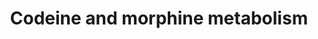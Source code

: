 ---
annotations:
- type: Pathway Ontology
  value: codeine and morphine drug pathway
- type: Pathway Ontology
  value: xenobiotics biodegradation pathway
- type: Disease Ontology
  value: Gilbert syndrome
- type: Pathway Ontology
  value: drug pathway
authors:
- Khanspers
- AlexanderPico
- MaintBot
- MartijnVanIersel
- Egonw
- Christine Chichester
- Mkutmon
- DeSl
- Fehrhart
- Eweitz
description: The principal pathways for the metabolism of codeine occur in the liver,
  although some metabolism occurs in the intestine and brain. Approximately 50-70%
  of codeine is converted to codeine-6-glucuronide by UGT2B7. Codeine-6-glucuronide
  has a similar affinity to codeine for the mu-opioid receptor, coded for by the OPRM1
  gene. Approximately 10-15% of codeine is N-demethylated to norcodeine by CYP3A4.
  Norcodeine also has a similar affinity to codeine for the mu-opioid receptor. Between
  0-15% of codeine is O-demethylated to morphine, the most active metabolite, which
  has a 200 fold greater affinity for the mu-opioid receptor compared to codeine.
  This metabolic reaction is performed by CYP2D6.  Approximately 60% of morphine is
  glucuronidated to morphine-3-glucuronide (M3G) while 5-10% is glucuronidated to
  morphine-6-glucuronide (M6G). These reactions are principally catalyzed by UGT2B7
  in the liver. UGT1A1 may have a minor role in the formation of M3G, and UGT1A1 and
  UGT1A8 are capable of catalyzing the formation of M6G in vitro and so contribute
  to this pathway, although UGT1A8 is minimally expressed in the liver and so is not
  depicted here. M6G has a higher affinity for OPRM1 than morphine and M3G and so
  the ratio of morphine to M6G is considered an important indicator of analgesic effect.  Transporters
  are also depicted in this pathway, as they influence the clearance of codeine, morphine,
  and their metabolites. Some of the evidence for the involvement of these transporters
  was derived from experiments done in mice and may or may not be translatable to
  human pharmacokinetics. The transporters present at the blood-brain barrier, not
  depicted in this pathway, as well as metabolic enzymes and transporters in the brain
  and GI tract, likely also play an important role in the pharmacokinetics of codeine
  and morphine.  A disease linked to this pathway is Gilbert syndrome (visualised
  in pink), which is characterized by impaired glucuronidation due to a polymorphism
  in the gene encoding UGT1A1.
last-edited: 2021-05-27
organisms:
- Homo sapiens
redirect_from:
- /index.php/Pathway:WP1604
- /instance/WP1604
schema-jsonld:
- '@context': https://schema.org/
  '@id': https://wikipathways.github.io/pathways/WP1604.html
  '@type': Dataset
  creator:
    '@type': Organization
    name: WikiPathways
  description: The principal pathways for the metabolism of codeine occur in the liver,
    although some metabolism occurs in the intestine and brain. Approximately 50-70%
    of codeine is converted to codeine-6-glucuronide by UGT2B7. Codeine-6-glucuronide
    has a similar affinity to codeine for the mu-opioid receptor, coded for by the
    OPRM1 gene. Approximately 10-15% of codeine is N-demethylated to norcodeine by
    CYP3A4. Norcodeine also has a similar affinity to codeine for the mu-opioid receptor.
    Between 0-15% of codeine is O-demethylated to morphine, the most active metabolite,
    which has a 200 fold greater affinity for the mu-opioid receptor compared to codeine.
    This metabolic reaction is performed by CYP2D6.  Approximately 60% of morphine
    is glucuronidated to morphine-3-glucuronide (M3G) while 5-10% is glucuronidated
    to morphine-6-glucuronide (M6G). These reactions are principally catalyzed by
    UGT2B7 in the liver. UGT1A1 may have a minor role in the formation of M3G, and
    UGT1A1 and UGT1A8 are capable of catalyzing the formation of M6G in vitro and
    so contribute to this pathway, although UGT1A8 is minimally expressed in the liver
    and so is not depicted here. M6G has a higher affinity for OPRM1 than morphine
    and M3G and so the ratio of morphine to M6G is considered an important indicator
    of analgesic effect.  Transporters are also depicted in this pathway, as they
    influence the clearance of codeine, morphine, and their metabolites. Some of the
    evidence for the involvement of these transporters was derived from experiments
    done in mice and may or may not be translatable to human pharmacokinetics. The
    transporters present at the blood-brain barrier, not depicted in this pathway,
    as well as metabolic enzymes and transporters in the brain and GI tract, likely
    also play an important role in the pharmacokinetics of codeine and morphine.  A
    disease linked to this pathway is Gilbert syndrome (visualised in pink), which
    is characterized by impaired glucuronidation due to a polymorphism in the gene
    encoding UGT1A1.
  keywords:
  - UGT1A1
  - UGT2B7
  - Codeine
  - CYP2D6
  - UGT1A8
  - CYP2C8
  - CYP2D7P1
  - ABCC3
  - UGT1A6
  - ABCC2
  - Morphine-3-glucuronide
  - ABCB1
  - UGT1A9
  - CYP3A4
  - Morphine
  - UGT1A3
  - UGT2B4
  - UGT1A10
  - Codeine-6-glucuronide
  - Norcodeine
  - Normorphine
  - Morphine-6-glucuronide
  - SLCO1B1
  license: CC0
  name: Codeine and morphine metabolism
seo: CreativeWork
title: Codeine and morphine metabolism
wpid: WP1604
---